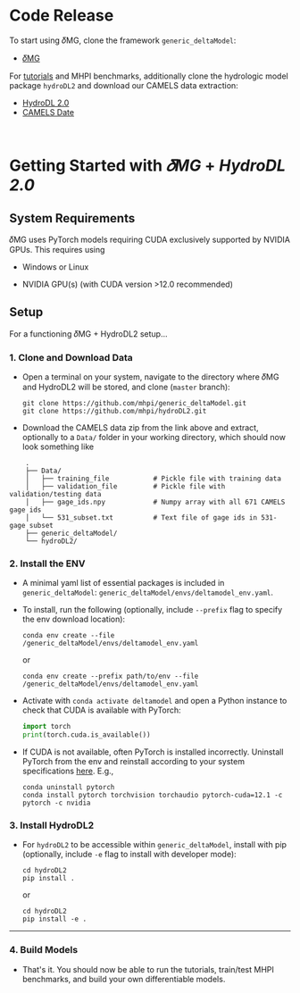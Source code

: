 # Code Release

To start using 𝛿MG, clone the framework `generic_deltaModel`:

- [𝛿MG](https://github.com/mhpi/generic_deltaModel)

For [tutorials](https://github.com/mhpi/generic_deltaModel/tree/master/example) and MHPI benchmarks, additionally clone the hydrologic model package `hydroDL2` and download our CAMELS data extraction:

- [HydroDL 2.0](https://github.com/mhpi/hydroDL2)
- [CAMELS Date ](https://mhpi-spatial.s3.us-east-2.amazonaws.com/mhpi-release/camels/camels_data.zip)


<br>


# Getting Started with *𝛿MG* + *HydroDL 2.0*

## System Requirements

𝛿MG uses PyTorch models requiring CUDA exclusively supported by NVIDIA GPUs. This requires using

- Windows or Linux

- NVIDIA GPU(s) (with CUDA version >12.0 recommended)



## Setup

For a functioning 𝛿MG + HydroDL2 setup...



### 1. Clone and Download Data
- Open a terminal on your system, navigate to the directory where 𝛿MG and HydroDL2 will be stored, and clone (`master` branch):
  
    ```shell
    git clone https://github.com/mhpi/generic_deltaModel.git
    git clone https://github.com/mhpi/hydroDL2.git
    ```

- Download the CAMELS data zip from the link above and extract, optionally to a `Data/` folder in your working directory, which should now look something like

```
    .
    ├── Data/
    │   ├── training_file           # Pickle file with training data
    │   ├── validation_file         # Pickle file with validation/testing data
    │   ├── gage_ids.npy            # Numpy array with all 671 CAMELS gage ids
    │   └── 531_subset.txt          # Text file of gage ids in 531-gage subset
    ├── generic_deltaModel/
    └── hydroDL2/ 

```


### 2. Install the ENV
- A minimal yaml list of essential packages is included in `generic_deltaModel`: `generic_deltaModel/envs/deltamodel_env.yaml`.
- To install, run the following (optionally, include `--prefix` flag to specify the env download location):

     ```shell
     conda env create --file /generic_deltaModel/envs/deltamodel_env.yaml
     ```
     or
  
     ```shell
     conda env create --prefix path/to/env --file /generic_deltaModel/envs/deltamodel_env.yaml
     ```

- Activate with `conda activate deltamodel` and open a Python instance to check that CUDA is available with PyTorch:

     ```python
     import torch
     print(torch.cuda.is_available())
     ```

- If CUDA is not available, often PyTorch is installed incorrectly. Uninstall PyTorch from the env and reinstall according to your system specifications [here](https://pytorch.org/get-started/locally/). E.g.,

     ```shell
     conda uninstall pytorch
     conda install pytorch torchvision torchaudio pytorch-cuda=12.1 -c pytorch -c nvidia
     ```


### 3. Install HydroDL2
- For `hydroDL2` to be accessible within `generic_deltaModel`, install with pip (optionally, include `-e` flag to install with developer mode):

     ```shell
     cd hydroDL2
     pip install .
     ```

     or
  
     ```shell
     cd hydroDL2
     pip install -e .
     ```

---

### 4. Build Models

- That's it. You should now be able to run the tutorials, train/test MHPI benchmarks, and build your own differentiable models.
